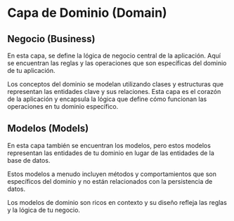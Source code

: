 # Capa de Dominio (Domain)

## Negocio (Business)

En esta capa, se define la lógica de negocio central de la aplicación. Aquí se encuentran las reglas y las operaciones que son específicas del dominio de tu aplicación. 
 
Los conceptos del dominio se modelan utilizando clases y estructuras que representan las entidades clave y sus relaciones. Esta capa es el corazón de la aplicación y encapsula la lógica que define cómo funcionan las operaciones en tu dominio específico.

## Modelos (Models)

En esta capa también se encuentran los modelos, pero estos modelos representan las entidades de tu dominio en lugar de las entidades de la base de datos. 

Estos modelos a menudo incluyen métodos y comportamientos que son específicos del dominio y no están relacionados con la persistencia de datos. 

Los modelos de dominio son ricos en contexto y su diseño refleja las reglas y la lógica de tu negocio.